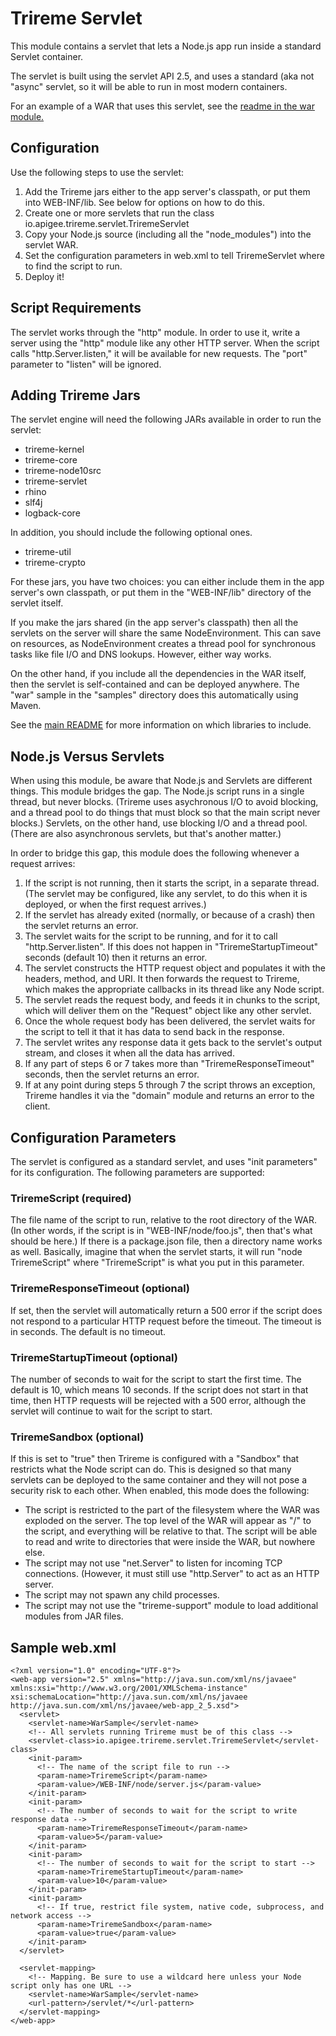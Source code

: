 # Trireme Servlet

This module contains a servlet that lets a Node.js app run inside a standard Servlet container.

The servlet is built using the servlet API 2.5, and uses a standard (aka not "async" servlet,
so it will be able to run in most modern containers.

For an example of a WAR that uses this servlet, see the [readme in the war module.](../samples/war/README.md)

## Configuration

Use the following steps to use the servlet:

1. Add the Trireme jars either to the app server's classpath, or put them into WEB-INF/lib. See below
for options on how to do this.
2. Create one or more servlets that run the class io.apigee.trireme.servlet.TriremeServlet
3. Copy your Node.js source (including all the "node_modules") into the servlet WAR.
4. Set the configuration parameters in web.xml to tell TriremeServlet where to find the script to run.
5. Deploy it!

## Script Requirements

The servlet works through the "http" module. In order to use it, write a server using the "http" module like
any other HTTP server. When the script calls "http.Server.listen," it will be available for new requests.
The "port" parameter to "listen" will be ignored.

## Adding Trireme Jars

The servlet engine will need the following JARs available in order to run the servlet:

* trireme-kernel
* trireme-core
* trireme-node10src
* trireme-servlet
* rhino
* slf4j
* logback-core

In addition, you should include the following optional ones.

* trireme-util
* trireme-crypto

For these jars, you have two choices: you can either include them in the app server's own classpath, or put them
in the "WEB-INF/lib" directory of the servlet itself.

If you make the jars shared (in the app server's classpath) then all the servlets on the server will share the same
NodeEnvironment. This can save on resources, as NodeEnvironment creates a thread pool for synchronous tasks
like file I/O and DNS lookups. However, either way works.

On the other hand, if you include all the dependencies in the WAR itself, then the servlet is self-contained
and can be deployed anywhere. The "war" sample in the "samples" directory does this automatically using Maven.

See the [main README](../README.md) for more information on which libraries to include.

## Node.js Versus Servlets

When using this module, be aware that Node.js and Servlets are different things. This module bridges the gap.
The Node.js script runs in a single thread, but never blocks. (Trireme uses asychronous I/O to avoid blocking,
and a thread pool to do things that must block so that the main script never blocks.)  Servlets, on the other hand,
use blocking I/O and a thread pool. (There are also asynchronous servlets, but that's another matter.)

In order to bridge this gap, this module does the following whenever a request arrives:

1. If the script is not running, then it starts the script, in a separate thread.
(The servlet may be configured, like any servlet, to do this when it is deployed, or when the first request arrives.)
2. If the servlet has already exited (normally, or because of a crash) then the servlet returns an error.
3. The servlet waits for the script to be running, and for it to call "http.Server.listen". If this does not
happen in "TriremeStartupTimeout" seconds (default 10) then it returns an error.
4. The servlet constructs the HTTP request object and populates it with the headers, method, and URI. It then
forwards the request to Trireme, which makes the appropriate callbacks in its thread like any Node script.
5. The servlet reads the request body, and feeds it in chunks to the script, which will deliver them on the
"Request" object like any other servlet.
6. Once the whole request body has been delivered, the servlet waits for the script to tell it that it has
data to send back in the response.
7. The servlet writes any response data it gets back to the servlet's output stream, and closes it when
all the data has arrived.
8. If any part of steps 6 or 7 takes more than "TriremeResponseTimeout" seconds, then the servlet returns
an error.
9. If at any point during steps 5 through 7 the script throws an exception, Trireme handles it via the
"domain" module and returns an error to the client.

## Configuration Parameters

The servlet is configured as a standard servlet, and uses "init parameters" for its configuration. The
following parameters are supported:

### TriremeScript (required)

The file name of the script to run, relative to the root directory of the WAR. (In other words, if the
script is in "WEB-INF/node/foo.js", then that's what should be here.) If there is a package.json file,
then a directory name works as well. Basically, imagine that when the servlet starts, it will
run "node TriremeScript" where "TriremeScript" is what you put in this parameter.

### TriremeResponseTimeout (optional)

If set, then the servlet will automatically return a 500 error if the script does not respond to a particular
HTTP request before the timeout. The timeout is in seconds. The default is no timeout.

### TriremeStartupTimeout (optional)

The number of seconds to wait for the script to start the first time. The default is 10, which means 10 seconds.
If the script does not start in that time, then HTTP requests will be rejected with a 500 error, although
the servlet will continue to wait for the script to start.

### TriremeSandbox (optional)

If this is set to "true" then Trireme is configured with a "Sandbox" that restricts what the Node script
can do. This is designed so that many servlets can be deployed to the same container and they will not
pose a security risk to each other. When enabled, this mode does the following:

* The script is restricted to the part of the filesystem where the WAR was exploded on the server.
The top level of the WAR will appear as "/" to the script, and everything will be relative to that.
The script will be able to read and write to directories that were inside the WAR, but nowhere else.
* The script may not use "net.Server" to listen for incoming TCP connections. (However, it must still use
"http.Server" to act as an HTTP server.
* The script may not spawn any child processes.
* The script may not use the "trireme-support" module to load additional modules from JAR files.

## Sample web.xml

    <?xml version="1.0" encoding="UTF-8"?>
    <web-app version="2.5" xmlns="http://java.sun.com/xml/ns/javaee"
    xmlns:xsi="http://www.w3.org/2001/XMLSchema-instance"
    xsi:schemaLocation="http://java.sun.com/xml/ns/javaee http://java.sun.com/xml/ns/javaee/web-app_2_5.xsd">
      <servlet>
        <servlet-name>WarSample</servlet-name>
        <!-- All servlets running Trireme must be of this class -->
        <servlet-class>io.apigee.trireme.servlet.TriremeServlet</servlet-class>
        <init-param>
          <!-- The name of the script file to run -->
          <param-name>TriremeScript</param-name>
          <param-value>/WEB-INF/node/server.js</param-value>
        </init-param>
        <init-param>
          <!-- The number of seconds to wait for the script to write response data -->
          <param-name>TriremeResponseTimeout</param-name>
          <param-value>5</param-value>
        </init-param>
        <init-param>
          <!-- The number of seconds to wait for the script to start -->
          <param-name>TriremeStartupTimeout</param-name>
          <param-value>10</param-value>
        </init-param>
        <init-param>
          <!-- If true, restrict file system, native code, subprocess, and network access -->
          <param-name>TriremeSandbox</param-name>
          <param-value>true</param-value>
        </init-param>
      </servlet>

      <servlet-mapping>
        <!-- Mapping. Be sure to use a wildcard here unless your Node script only has one URL -->
        <servlet-name>WarSample</servlet-name>
        <url-pattern>/servlet/*</url-pattern>
      </servlet-mapping>
    </web-app>